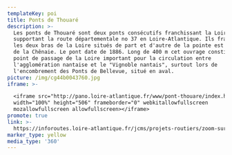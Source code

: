 ```yaml
---
templateKey: poi
title: Ponts de Thouaré
description: >-
  Les ponts de Thouaré sont deux ponts consécutifs franchissant la Loire et
  supportant la route départementale no 37 en Loire-Atlantique. Ils franchissent
  les deux bras de la Loire situés de part et d'autre de la pointe est de l'île
  de la Chênaie. Le pont date de 1886. Long de 400 m cet ouvrage constitue un
  point de passage de la Loire important pour la circulation entre
  l'agglomération nantaise et le "Vignoble nantais", surtout lors de
  l'encombrement des Ponts de Bellevue, situé en aval.
picture: /img/cg44b0043760.jpg
iframe: >-

  <iframe src="http://pano.loire-atlantique.fr/www/pont-thouare/index.html"
  width="100%" height="506" frameborder="0" webkitallowfullscreen
  mozallowfullscreen allowfullscreen></iframe> 
promote: true
link: >-
  https://inforoutes.loire-atlantique.fr/jcms/projets-routiers/zoom-sur-les-grands-travaux/retour-sur-la-renovation-des-ponts-de-thouare/revivez-les-etapes-du-chantier/suivez-le-chantier-des-ponts-de-thouare-fr-p2_26284?portal=dev_5121&category=p2_26282
marker_type: yellow
media_type: '360'
---
```


